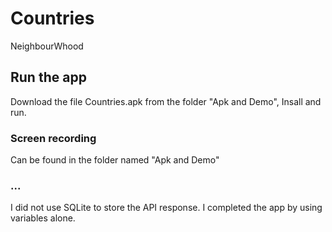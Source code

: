 # Countries

NeighbourWhood

## Run the app

Download the file Countries.apk from the folder "Apk and Demo",
Insall and run.

### Screen recording
Can be found in the folder named "Apk and Demo"

### ...
I did not use SQLite to store the API response. I completed the app by using variables alone.